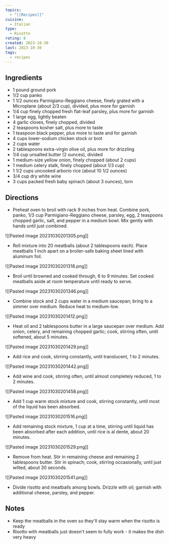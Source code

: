 ```yaml
---
topics:
  - "[[Recipes]]"
cuisine:
  - Italian
type:
  - Risotto
rating: 8
created: 2023-10-30
last: 2023-10-30
tags:
  - recipes
---
```

## Ingredients

- 1 pound ground pork 
- 1/2 cup panko
- 1 1/2 ounces Parmigiano-Reggiano cheese, finely grated with a Microplane (about 2/3 cup), divided, plus more for garnish
- 1/4 cup finely chopped fresh flat-leaf parsley, plus more for garnish
- 1 large egg, lightly beaten
- 4 garlic cloves, finely chopped, divided
- 2 teaspoons kosher salt, plus more to taste
- 1 teaspoon black pepper, plus more to taste and for garnish
- 4 cups lower-sodium chicken stock or brot
- 2 cups water
- 2 tablespoons extra-virgin olive oil, plus more for drizzling
- 1/4 cup unsalted butter (2 ounces), divided
- 1 medium-size yellow onion, finely chopped (about 2 cups)
- 1 medium celery stalk, finely chopped (about 1/3 cup)
- 1 1/2 cups uncooked arborio rice (about 10 1/2 ounces)
- 3/4 cup dry white wine
- 3 cups packed fresh baby spinach (about 3 ounces), torn

## Directions

- Preheat oven to broil with rack 9 inches from heat. Combine pork, panko, 1/3 cup Parmigiano-Reggiano cheese, parsley, egg, 2 teaspoons chopped garlic, salt, and pepper in a medium bowl. Mix gently with hands until just combined.

![[Pasted image 20231030201305.png]]


- Roll mixture into 20 meatballs (about 2 tablespoons each). Place meatballs 1 inch apart on a broiler-safe baking sheet lined with aluminum foil.

![[Pasted image 20231030201318.png]]

- Broil until browned and cooked through, 6 to 9 minutes. Set cooked meatballs aside at room temperature until ready to serve.

![[Pasted image 20231030201346.png]]

- Combine stock and 2 cups water in a medium saucepan; bring to a simmer over medium. Reduce heat to medium-low.

![[Pasted image 20231030201412.png]]

- Heat oil and 2 tablespoons butter in a large saucepan over medium. Add onion, celery, and remaining chopped garlic; cook, stirring often, until softened, about 5 minutes.

![[Pasted image 20231030201429.png]]

- Add rice and cook, stirring constantly, until translucent, 1 to 2 minutes.

![[Pasted image 20231030201442.png]]

- Add wine and cook, stirring often, until almost completely reduced, 1 to 2 minutes.

![[Pasted image 20231030201458.png]]

- Add 1 cup warm stock mixture and cook, stirring constantly, until most of the liquid has been absorbed.

![[Pasted image 20231030201516.png]]

- Add remaining stock mixture, 1 cup at a time, stirring until liquid has been absorbed after each addition, until rice is al dente, about 20 minutes.

![[Pasted image 20231030201529.png]]

- Remove from heat. Stir in remaining cheese and remaining 2 tablespoons butter. Stir in spinach; cook, stirring occasionally, until just wilted, about 30 seconds.

![[Pasted image 20231030201541.png]]

- Divide risotto and meatballs among bowls. Drizzle with oil; garnish with additional cheese, parsley, and pepper.

## Notes

- Keep the meatballs in the oven so they'll stay warm when the risotto is ready 
- Risotto with meatballs just doesn't seem to fully work - it makes the dish very heavy
